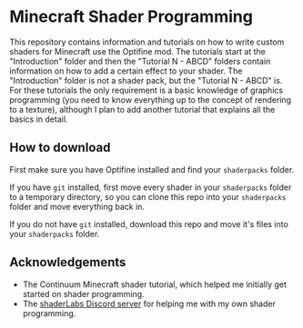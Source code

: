 # Minecraft Shader Programming

This repository contains information and tutorials on how to write custom shaders for Minecraft use the Optifine mod. The tutorials start at the "Introduction" folder and then the "Tutorial N - ABCD" folders contain information on how to add a certain effect to your shader. The "Introduction" folder is not a shader pack, but the "Tutorial N - ABCD" is. For these tutorials the only requirement is a basic knowledge of graphics programming (you need to know everything up to the concept of rendering to a texture), although I plan to add another tutorial that explains all the basics in detail.

## How to download

First make sure you have Optifine installed and find your `shaderpacks` folder.

If you have `git` installed, first move every shader in your `shaderpacks` folder to a temporary directory, so you can clone this repo into your `shaderpacks` folder and move everything back in.

If you do not have `git` installed, download this repo and move it's files into your `shaderpacks` folder.

## Acknowledgements

- The Continuum Minecraft shader tutorial, which helped me initially get started on shader programming.
- The [shaderLabs Discord server](https://discord.gg/RpzWN9S) for helping me with my own shader programming.
